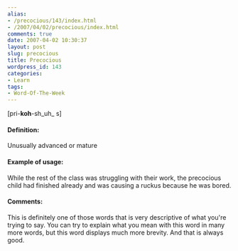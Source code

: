 ```yaml
---
alias:
- /precocious/143/index.html
- /2007/04/02/precocious/index.html
comments: true
date: 2007-04-02 10:30:37
layout: post
slug: precocious
title: Precocious
wordpress_id: 143
categories:
- Learn
tags:
- Word-Of-The-Week
---
```


[pri-**koh**-sh_uh_ s]


#### Definition:


Unusually advanced or mature



#### Example of usage:


While the rest of the class was struggling with their work, the precocious child had finished already and was causing a ruckus because he was bored.



#### Comments:


This is definitely one of those words that is very descriptive of what you're trying to say.  You can try to explain what you mean with this word in many more words, but this word displays much more brevity.  And that is always good.
